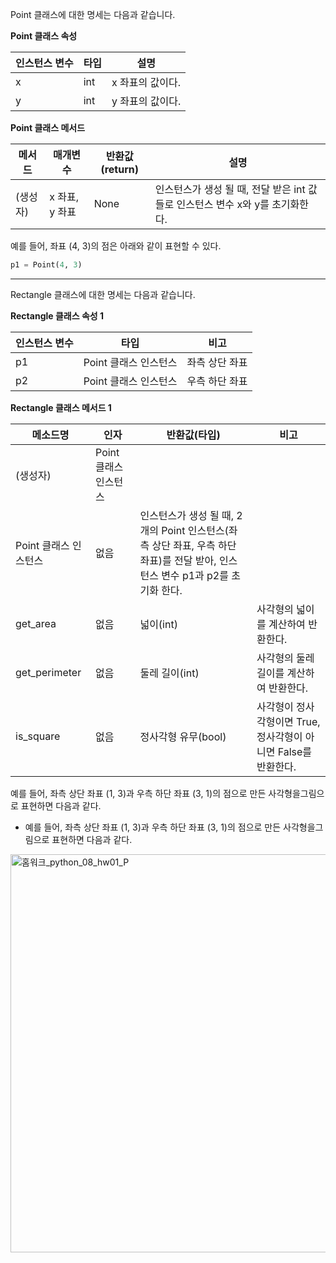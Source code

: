Point 클래스에 대한 명세는 다음과 같습니다.

**Point 클래스 속성**

| 인스턴스 변수 | 타입  | 설명         |
| ------- | --- | ---------- |
| x       | int | x 좌표의 값이다. |
| y       | int | y 좌표의 값이다. |

**Point 클래스 메서드**

| 메서드   | 매개변수       | 반환값(return) | 설명                                               |
| ----- | ---------- | ----------- | ------------------------------------------------ |
| (생성자) | x 좌표, y 좌표 | None        | 인스턴스가 생성 될 때, 전달 받은 int 값들로 인스턴스 변수 x와 y를 초기화한다. |

예를 들어, 좌표 (4, 3)의 점은 아래와 같이 표현할 수 있다.

```python
p1 = Point(4, 3)
```

---

Rectangle 클래스에 대한 명세는 다음과 같습니다.

**Rectangle 클래스 속성 1**

| 인스턴스 변수 | 타입             | 비고       |
| ------- | -------------- | -------- |
| p1      | Point 클래스 인스턴스 | 좌측 상단 좌표 |
| p2      | Point 클래스 인스턴스 | 우측 하단 좌표 |

**Rectangle 클래스 메서드 1**

| 메소드명           | 인자             | 반환값(타입)                                                                          | 비고                                       |
| -------------- | -------------- | -------------------------------------------------------------------------------- | ---------------------------------------- |
| (생성자)          | Point 클래스 인스턴스 |                                                                                  |                                          |
| Point 클래스 인스턴스 | 없음             | 인스턴스가 생성 될 때, 2개의 Point 인스턴스(좌측 상단 좌표, 우측 하단 좌표)를 전달 받아, 인스턴스 변수 p1과 p2를 초기화 한다. |                                          |
| get_area       | 없음             | 넓이(int)                                                                          | 사각형의 넓이를 계산하여 반환한다.                      |
| get_perimeter  | 없음             | 둘레 길이(int)                                                                       | 사각형의 둘레 길이를 계산하여 반환한다.                   |
| is_square      | 없음             | 정사각형 유무(bool)                                                                    | 사각형이 정사각형이면 True, 정사각형이 아니면 False를 반환한다. |

예를 들어, 좌측 상단 좌표 (1, 3)과 우측 하단 좌표 (3, 1)의 점으로 만든 사각형을그림으로 표현하면 다음과 같다.

- 예를 들어, 좌측 상단 좌표 (1, 3)과 우측 하단 좌표 (3, 1)의 점으로 만든 사각형을그림으로 표현하면 다음과 같다.

<img width="637" alt="홈워크_python_08_hw01_P" src="https://user-images.githubusercontent.com/104895176/195534968-0946300e-4b42-429f-8578-8bb4b3e5e698.png">
